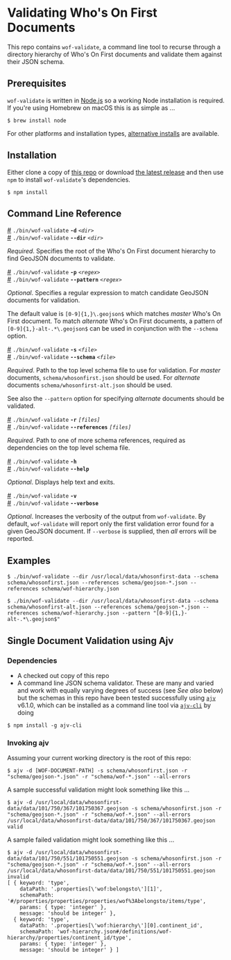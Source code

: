 # Validating Who's On First Documents

This repo contains `wof-validate`, a command line tool to recurse through a directory hierarchy of Who's On First documents and validate them against their JSON schema.

## Prerequisites

`wof-validate` is written in [Node.js](https://nodejs.org/en/) so a working Node installation is required. If you're using Homebrew on macOS this is as simple as ...

```
$ brew install node
```

For other platforms and installation types, [alternative installs](https://nodejs.org/en/download/) are available.

## Installation

Either clone a copy of [this repo](https://github.com/whosonfirst/whosonfirst-json-schema) or download [the latest release](https://github.com/whosonfirst/whosonfirst-json-schema/archive/gg-schema-rework.zip) and then use `npm` to install `wof-validate`'s dependencies.

```
$ npm install
```

## Command Line Reference

<a name="validate_dir" href="#validate_dir">#</a> `./bin/wof-validate` <b>`-d`</b> <i>`<dir>`</i>
<br><a href="#validate_dir">#</a> `./bin/wof-validate` <b>`--dir`</b> <i>`<dir>`</i>

_Required_. Specifies the root of the Who's On First document hierarchy to find GeoJSON documents to validate.

<a name="validate_pattern" href="#validate_pattern">#</a> `./bin/wof-validate` <b>`-p`</b> <i>`<regex>`</i>
<br><a href="#validate_pattern">#</a> `./bin/wof-validate` <b>`--pattern`</b> <i>`<regex>`</i>

_Optional_. Specifies a regular expression to match candidate GeoJSON documents for validation.

The default value is `[0-9]{1,}\.geojson$` which matches _master_ Who's On First document. To match _alternate_ Who's On First documents, a pattern of `[0-9]{1,}-alt-.*\.geojson$` can be used in conjunction with the `--schema` option.

<a name="validate_schema" href="#validate_schema">#</a> `./bin/wof-validate` <b>`-s`</b> <i>`<file>`</i>
<br><a href="#validate_schema">#</a> `./bin/wof-validate` <b>`--schema`</b> <i>`<file>`</i>

_Required_. Path to the top level schema file to use for validation. For _master_ documents, `schema/whosonfirst.json` should be used. For _alternate_ documents `schema/whosonfirst-alt.json` should be used.

See also the `--pattern` option for specifying _alternate_ documents should be validated.

<a name="validate_refs" href="#validate_refs">#</a> `./bin/wof-validate` <b>`-r`</b> <i>`[files]`</i>
<br><a href="#validate_refs">#</a> `./bin/wof-validate` <b>`--references`</b> <i>`[files]`</i>

_Required_. Path to one of more schema references, required as dependencies on the top level schema file.

<a name="validate_help" href="#validate_help">#</a> `./bin/wof-validate` <b>`-h`</b>
<br><a href="#validate_help">#</a> `./bin/wof-validate` <b>`--help`</b>

_Optional_. Displays help text and exits.

<a name="validate_verbose" href="#validate_verbose">#</a> `./bin/wof-validate` <b>`-v`</b>
<br><a href="#validate_verbose">#</a> `./bin/wof-validate` <b>`--verbose`</b>

_Optional_. Increases the verbosity of the output from `wof-validate`. By default, `wof-validate` will report only the first validation error found for a given GeoJSON document. If `--verbose` is supplied, then _all_ errors will be reported.

## Examples

```
$ ./bin/wof-validate --dir /usr/local/data/whosonfirst-data --schema schema/whosonfirst.json --references schema/geojson-*.json --references schema/wof-hierarchy.json
```

```
$ ./bin/wof-validate --dir /usr/local/data/whosonfirst-data --schema schema/whosonfirst-alt.json --references schema/geojson-*.json --references schema/wof-hierarchy.json --pattern "[0-9]{1,}-alt-.*\.geojson$"
```

## Single Document Validation using Ajv

### Dependencies

* A checked out copy of this repo
* A command line JSON schema validator. These are many and varied and work with equally varying degrees of success (see _See also_ below) but the schemas in this repo have been tested successfully using [`ajv`](https://github.com/epoberezkin/ajv) v6.1.0, which can be installed as a command line tool via [`ajv-cli`](https://github.com/jessedc/ajv-cli) by doing

```
$ npm install -g ajv-cli
```

### Invoking ajv

Assuming your current working directory is the root of this repo:
```
$ ajv -d [WOF-DOCUMENT-PATH] -s schema/whosonfirst.json -r "schema/geojson-*.json" -r "schema/wof-*.json" --all-errors
```

A sample successful validation might look something like this ...

```
$ ajv -d /usr/local/data/whosonfirst-data/data/101/750/367/101750367.geojson -s schema/whosonfirst.json -r "schema/geojson-*.json" -r "schema/wof-*.json" --all-errors
/usr/local/data/whosonfirst-data/data/101/750/367/101750367.geojson valid
```

A sample failed validation might look something like this ...

```
$ ajv -d /usr/local/data/whosonfirst-data/data/101/750/551/101750551.geojson -s schema/whosonfirst.json -r "schema/geojson-*.json" -r "schema/wof-*.json" --all-errors
/usr/local/data/whosonfirst-data/data/101/750/551/101750551.geojson invalid
[ { keyword: 'type',
    dataPath: '.properties[\'wof:belongsto\'][1]',
    schemaPath: '#/properties/properties/properties/wof%3Abelongsto/items/type',
    params: { type: 'integer' },
    message: 'should be integer' },
  { keyword: 'type',
    dataPath: '.properties[\'wof:hierarchy\'][0].continent_id',
    schemaPath: 'wof-hierarchy.json#/definitions/wof-hierarchy/properties/continent_id/type',
    params: { type: 'integer' },
    message: 'should be integer' } ]
```
